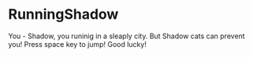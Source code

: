 # RunningShadow
You - Shadow, you runinig in a sleaply city. But Shadow cats can prevent you! Press space key to jump! Good lucky!
